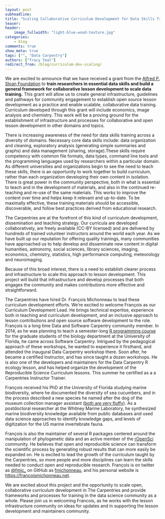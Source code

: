 ```yaml
---
layout: post
subheadline:
title: "Scaling Collaborative Curriculum Development for Data Skills Training"
teaser:
header:
    image_fullwidth: "light-blue-wood-texture.jpg"
categories:
    - blog
comments: true
show_meta: true
tags: ["", "Data Carpentry"]
authors: ["Tracy Teal"]
redirect_from: /blog/curriculum-dev-scaling/
---
```


We are excited to announce that we have received a grant from the [Alfred P. Sloan Foundation](https://sloan.org) to **train researchers in essential data skills and build a general framework for collaborative lesson development to scale data training.** This grant will allow us to create general infrastructure, guidelines and pathways for community engagement to establish open source lesson development as a practice and enable scalable, collaborative data training. Curriculum developed through this grant will include economics, image analysis and chemistry. This work will be a proving ground for the establishment of  infrastructure and processes for collaborative and open lesson development in other domains and topics.

There is increasing awareness of the need for data skills training across a diversity of domains. Necessary core data skills include: data organization and cleaning, exploratory analysis (generating simple summaries and graphs) and data management (sharing, storage).These skills require competency with common file formats, data types, command line tools and the programming languages used by researchers within a particular domain. As different universities and organizations begin to see the need to teach these skills, there is an opportunity to work together to build curriculum, rather than each organization developing their own content in isolation. There is great power in the community perspective, both in what is essential to teach and in the development of materials, and also in the continued re-teaching and re-use of the same materials. This works to improve the content over time and helps keep it relevant and up-to-date. To be maximally effective, these training materials should be accessible, discoverable, and follow best practices derived from educational research. 

The Carpentries are at the forefront of this kind of curriculum development, dissemination and teaching strategy. Our curricula are developed collaboratively, are freely available (CC-BY licensed) and are delivered by hundreds of trained volunteer instructors around the world each year. As we have built up our reputation for offering quality trainings, many communities have approached us to help develop and disseminate new content in digital humanities, astronomy, social sciences, library sciences, imaging, economics, chemistry, statistics, high performance computing, meteorology and neuroimaging. 

Because of this broad interest, there is a need to establish clearer process and infrastructure to scale this approach to lesson development. This project will build that infrastructure and develop processes that both engages the community and makes contributions more effective and straightforward. 

The Carpentries have hired Dr. François Michonneau to lead these curriculum development efforts. We’re excited to welcome François as our Curriculum Development Lead. He brings technical expertise, experience both in teaching and curriculum development, and an inclusive approach to lesson contributions and open source software development to the role. François is a long time Data and Software Carpentry community member. In 2014, as he was planning to teach a semester-long [R programming course](http://r-bio.github.io/) for the graduate students of the biology department at the University of Florida, he came across Software Carpentry. Intrigued by the pedagogical approach of these workshops, he wanted to experience it firsthand, and attended the inaugural Data Carpentry workshop there. Soon after, he became a certified Instructor, and has since taught a dozen workshops. He is also one of the developers and maintainers for the Data Carpentry R ecology lesson, and has helped organize the development of the Reproducible Science Curriculum lessons. This summer he certified as a a Carpentries Instructor Trainer.

François received his PhD at the University of Florida studying marine biodiversity, where he documented the diversity of sea cucumbers, and in the process described a new species he named after the dog of the museum collection manager assistant ([both are very fluffy](https://francoismichonneau.net/2014/01/phyrella-revision/)). As a postdoctoral researcher at the Whitney Marine Laboratory, he synthesized marine biodiversity knowledge available from public databases and used data science approaches to identify knowledge gaps, and levels of digitization for the US marine invertebrate fauna.

François is also the maintainer of several R packages centered around the manipulation of phylogenetic data and an active member of the [rOpenSci](https://ropensci.org/) community. He believes that open and reproducible science can transform the scientific process by generating robust results that can more easily be expanded on. He is excited to lead the growth of the curriculum taught by the Carpentries, so more people and more disciplines can learn the skills needed to conduct open and reproducible research. François is on twitter as [@fmic_](https://twitter.com/fmic_) on GitHub as [fmichonneau](https://github.com/fmichonneau), and his personal website is <https://francoismichonneau.net>.

We are excited about this project and the opportunity to scale open, collaborative curriculum development in The Carpentries and provide frameworks and processes for training in the data science community as a whole. Please join us in welcoming Francois, as he works with the lesson infrastructure community on ideas for updates and in supporting the lesson development and maintainers community.
